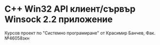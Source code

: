 # C++ Win32 API клиент/сървър Winsock 2.2 приложение
Курсов проект по "Системно програмиране" от Красимир Банчев, Фак. №46058зкн
 
